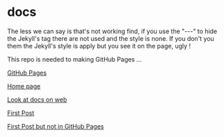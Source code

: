 # docs

The less we can say is that's not working find, if you use the "---" to hide the Jekyll's tag there are not used and the style is none. If you don't you them the Jekyll's style is apply but you see it on the page, ugly !

This repo is needed to making GitHub Pages ...

[GitHub Pages](https://docs.github.com/en/pages)

[Home page](https://mabyre.github.io/docs/home)

[Look at docs on web](https://mabyre.github.io/docs)

[First Post](https://mabyre.github.io/docs/posts/2021-12-09-first-post)

[First Post but not in GitHub Pages](https://github.com/mabyre/docs/blob/fe1b0c1edac821adf740c823f23428e27741b96d/posts/2021-12-09-first-post.md)

